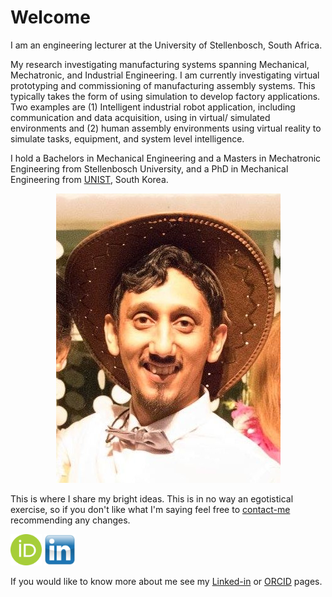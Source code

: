 # Welcome

I am an engineering lecturer at the University of Stellenbosch, South Africa. 

My research investigating manufacturing systems spanning Mechanical, Mechatronic, and Industrial Engineering. I am currently investigating virtual prototyping and commissioning of manufacturing assembly systems. This typically takes the form of using simulation to develop factory applications. Two examples are (1) Intelligent industrial robot application, including communication and data acquisition, using in virtual/ simulated environments and (2) human assembly environments using virtual reality to simulate tasks, equipment, and system level intelligence.

I hold a Bachelors in Mechanical Engineering and a Masters in Mechatronic Engineering from Stellenbosch University, and a PhD in Mechanical Engineering from [UNIST](https://www.unist.ac.kr/), South Korea.

<center><img src="images/Profile_pic.jpg" alt="Profile_pic" /></center> 

This is where I share my bright ideas. This is in no way an egotistical exercise, so if you don't like what I'm saying feel free to [contact-me](mailto:csteed@ieee.org) recommending any changes. 

<img src="images/orcid.png" alt="https://orcid.org/0000-0001-7338-3696" style="width:50px;height:50px" />

<img src="images/linkedin.jpg" alt="https://orcid.org/0000-0001-7338-3696" style="width:50px;height:50px" />

If you would like to know more about me see my [Linked-in](https://www.linkedin.com/in/clint-steed/) or [ORCID](https://orcid.org/0000-0001-7338-3696) pages.

